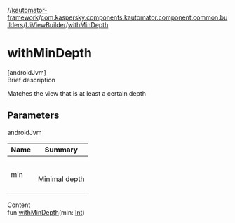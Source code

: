 //[kautomator-framework](../../index.md)/[com.kaspersky.components.kautomator.component.common.builders](../index.md)/[UiViewBuilder](index.md)/[withMinDepth](with-min-depth.md)



# withMinDepth  
[androidJvm]  
Brief description  


Matches the view that is at least a certain depth



## Parameters  
  
androidJvm  
  
|  Name|  Summary| 
|---|---|
| min| <br><br>Minimal depth<br><br>
  
  
Content  
fun [withMinDepth](with-min-depth.md)(min: [Int](https://kotlinlang.org/api/latest/jvm/stdlib/kotlin/-int/index.html))  



